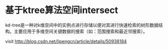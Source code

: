 
# 基于ktree算法空间intersect

kd-tree是一种对k维空间中的实例点进行存储以便对其进行快速检索的树形数据结构。主要应用于多维空间关键数据的搜索（如：范围搜索和最近邻搜索）。

visit http://blog.csdn.net/lipengcn/article/details/50938184
